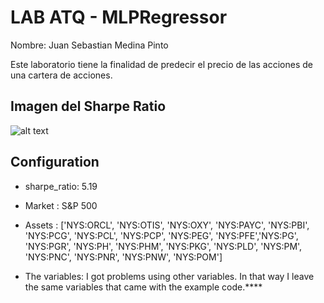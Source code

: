 # LAB ATQ - MLPRegressor
Nombre: Juan Sebastian Medina Pinto

Este laboratorio tiene la finalidad de predecir el precio de las acciones de una cartera de acciones.


## Imagen del Sharpe Ratio
![alt text](image.png)

## Configuration
* sharpe_ratio: 5.19

* Market : S&P 500

* Assets : ['NYS:ORCL', 'NYS:OTIS', 'NYS:OXY', 'NYS:PAYC', 'NYS:PBI', 'NYS:PCG', 'NYS:PCL', 'NYS:PCP', 'NYS:PEG', 'NYS:PFE','NYS:PG', 'NYS:PGR', 'NYS:PH', 'NYS:PHM', 'NYS:PKG', 'NYS:PLD', 'NYS:PM', 'NYS:PNC', 'NYS:PNR', 'NYS:PNW', 'NYS:POM']

* The variables: I got problems using other variables. In that way I leave the same variables that came with the example code.****